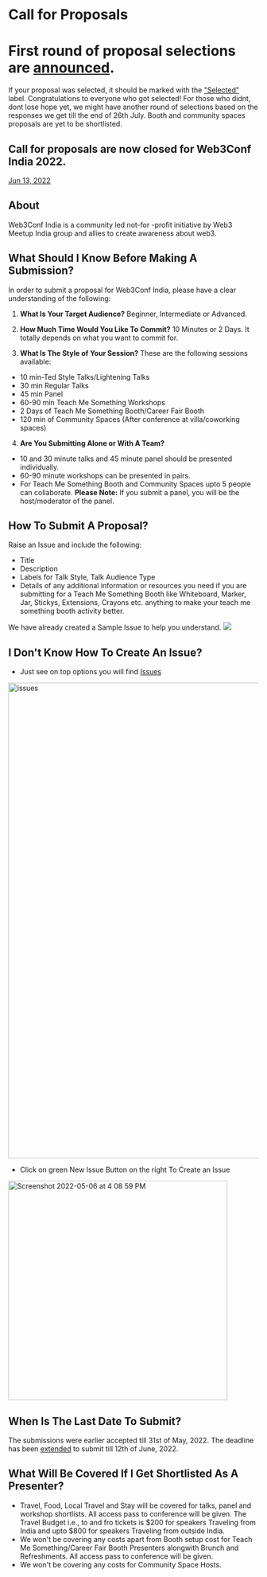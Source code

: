 # Call for Proposals

# First round of proposal selections are [announced](https://twitter.com/web3conf_india/status/1539654205324947462). 
If your proposal was selected, it should be marked with the ["Selected"](https://github.com/Web3-Conf-India/Proposal-2022/labels/Shortlisted) label. Congratulations to everyone who got selected! For those who didnt, dont lose hope yet, we might have another round of selections based on the responses we get till the end of 26th July. Booth and community spaces proposals are yet to be shortlisted.

## Call for proposals are now closed for Web3Conf India 2022. 

[Jun 13, 2022](https://github.com/Web3-Conf-India/Proposal-2022/commit/3ab86a4457440b9316a9b1893cd3743c194ff947)

## About

Web3Conf India is a community led not-for -profit initiative by Web3 Meetup India group and allies to create awareness about web3.

## What Should I Know Before Making A Submission?
In order to submit a proposal for Web3Conf India, please have a clear understanding of the following:

1. **What Is Your Target Audience?** 
Beginner, Intermediate or Advanced.

2. **How Much Time Would You Like To Commit?** 
10 Minutes or 2 Days. It totally depends on what you want to commit for.

3. **What Is The Style of Your Session?** 
These are the following sessions available: 
- 10 min-Ted Style Talks/Lightening Talks
- 30 min Regular Talks
- 45 min Panel
- 60-90 min Teach Me Something Workshops
- 2 Days of Teach Me Something Booth/Career Fair Booth
- 120 min of Community Spaces (After conference at villa/coworking spaces)

4. **Are You Submitting Alone or With A Team?**
- 10 and 30 minute talks and 45 minute panel should be presented individually.
- 60-90 minute workshops can be presented in pairs.
- For Teach Me Something Booth and Community Spaces upto 5 people can collaborate.
**Please Note:** If you submit a panel, you will be the host/moderator of the panel.

## How To Submit A Proposal?
Raise an Issue and include the following:
- Title 
- Description
- Labels for Talk Style, Talk Audience Type 
- Details of any additional information or resources you need if you are submitting for a Teach Me Something Booth like Whiteboard, Marker, Jar, Stickys, Extensions, Crayons etc. anything to make your teach me something booth activity better.

We have already created a Sample Issue to help you understand. 
<img src="https://user-images.githubusercontent.com/23406095/167115746-a820bc0e-d592-41ed-ae4d-ddb33a1d7bfd.jpeg">

## I Don't Know How To Create An Issue?
- Just see on top options you will find [Issues](https://www.youtube.com/watch?v=uiaLWluYJsA)
 <img width="956" alt="issues" src="https://user-images.githubusercontent.com/23406095/167116824-076cb4b9-b082-465b-a01d-711d18cbdfb6.png">

- Click on green New Issue Button on the right To Create an Issue 
<img width="441" alt="Screenshot 2022-05-06 at 4 08 59 PM" src="https://user-images.githubusercontent.com/23406095/167116944-02f76edd-6fa0-4bf3-8245-b0935f2fe492.png">


## When Is The Last Date To Submit?

The submissions were earlier accepted till 31st of May, 2022. The deadline has been [extended](https://twitter.com/web3conf_india/status/1531962115883470848) to submit till 12th of June, 2022.

## What Will Be Covered If I Get Shortlisted As A Presenter?
- Travel, Food, Local Travel and Stay will be covered for talks, panel and workshop shortlists. All access pass to conference will be given. The Travel Budget i.e., to and fro tickets is $200 for speakers Traveling from India and upto $800 for speakers Traveling from outside India.
- We won't be covering  any costs apart from Booth setup cost for Teach Me Something/Career Fair Booth Presenters alongwith Brunch and Refreshments. All access pass to conference will be given.
- We won't be covering any costs for Community Space Hosts. 
